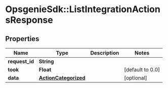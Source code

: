 # OpsgenieSdk::ListIntegrationActionsResponse

## Properties
Name | Type | Description | Notes
------------ | ------------- | ------------- | -------------
**request_id** | **String** |  | 
**took** | **Float** |  | [default to 0.0]
**data** | [**ActionCategorized**](ActionCategorized.md) |  | [optional] 


